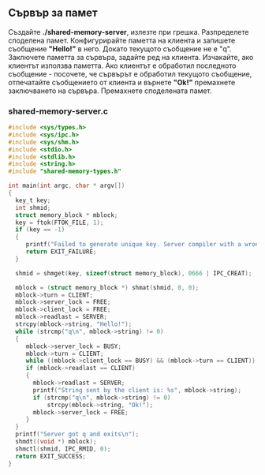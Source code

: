 ## Сървър за памет

Създайте **./shared-memory-server**, излезте при грешка. 
Разпределете споделена памет. 
Конфигурирайте паметта на клиента и запишете съобщение **"Hello!"** в него. 
Докато текущото съобщение не е "q". 
Заключете паметта за сървъра, задайте ред на клиента. 
Изчакайте, ако клиентът използва паметта. 
Ако клиентът е обработил последното съобщение - посочете, че сървърът е обработил текущото съобщение, отпечатайте съобщението от клиента и върнете **"Ok!"** премахнете заключването на сървъра. 
Премахнете споделената памет.

### shared-memory-server.c
```c
#include <sys/types.h>
#include <sys/ipc.h>
#include <sys/shm.h>
#include <stdio.h>
#include <stdlib.h>
#include <string.h>
#include "shared-memory-types.h"

int main(int argc, char * argv[])
{
  key_t key;
  int shmid;
  struct memory_block * mblock;
  key = ftok(FTOK_FILE, 1); 
  if (key == -1)
  {
     printf("Failed to generate unique key. Server compiler with a wrong name?\n");
     return EXIT_FAILURE;
  }

  shmid = shmget(key, sizeof(struct memory_block), 0666 | IPC_CREAT); 

  mblock = (struct memory_block *) shmat(shmid, 0, 0); 
  mblock->turn = CLIENT;
  mblock->server_lock = FREE;
  mblock->client_lock = FREE;
  mblock->readlast = SERVER;
  strcpy(mblock->string, "Hello!");
  while (strcmp("q\n", mblock->string) != 0)
  {
     mblock->server_lock = BUSY;
     mblock->turn = CLIENT;
     while ((mblock->client_lock == BUSY) && (mblock->turn == CLIENT));
     if (mblock->readlast == CLIENT)
     {
       mblock->readlast = SERVER;
       printf("String sent by the client is: %s", mblock->string);
       if (strcmp("q\n", mblock->string) != 0)
           strcpy(mblock->string, "Ok!");
       mblock->server_lock = FREE;
     }
  }
  printf("Server got q and exits\n");
  shmdt((void *) mblock);  
  shmctl(shmid, IPC_RMID, 0);     
  return EXIT_SUCCESS;
} 
```